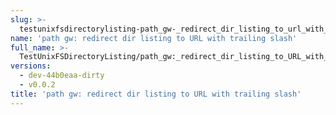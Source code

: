 ```yaml
---
slug: >-
  testunixfsdirectorylisting-path_gw-_redirect_dir_listing_to_url_with_trailing_slash
name: 'path gw: redirect dir listing to URL with trailing slash'
full_name: >-
  TestUnixFSDirectoryListing/path_gw:_redirect_dir_listing_to_URL_with_trailing_slash
versions:
  - dev-44b0eaa-dirty
  - v0.0.2
title: 'path gw: redirect dir listing to URL with trailing slash'
---
```


